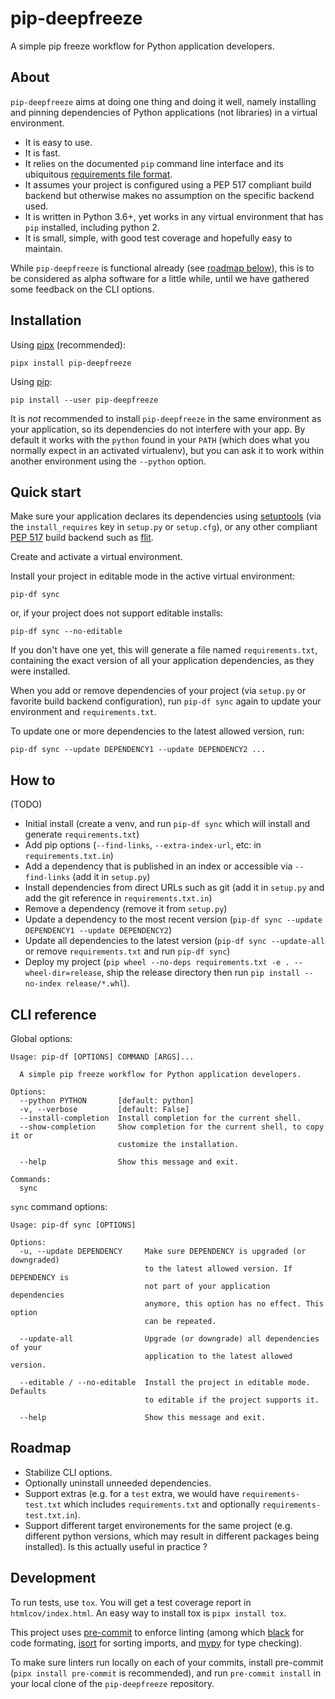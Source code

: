 # pip-deepfreeze

A simple pip freeze workflow for Python application developers.

## About

`pip-deepfreeze` aims at doing one thing and doing it well, namely installing
and pinning dependencies of Python applications (not libraries) in a virtual environment.

- It is easy to use.
- It is fast.
- It relies on the documented `pip` command line interface and its ubiquitous
  [requirements file
  format](https://pip.pypa.io/en/stable/user_guide/?highlight=requirements#requirements-files).
- It assumes your project is configured using a PEP 517 compliant build backend
  but otherwise makes no assumption on the specific backend used.
- It is written in Python 3.6+, yet works in any virtual environment that has
  `pip` installed, including python 2.
- It is small, simple, with good test coverage and hopefully easy to maintain.

While `pip-deepfreeze` is functional already (see [roadmap below](#roadmap)),
this is to be considered as alpha software for a little while, until we have
gathered some feedback on the CLI options.

## Installation

Using [pipx](https://pypi.org/project/pipx/) (recommended):

```console
pipx install pip-deepfreeze
```

Using [pip](https://pypi.org/project/pip/):

```console
pip install --user pip-deepfreeze
```

It is *not* recommended to install `pip-deepfreeze` in the same environment as
your application, so its dependencies do not interfere with your app. By
default it works with the `python` found in your `PATH` (which does what you
normally expect in an activated virtualenv), but you can ask it to work within
another environment using the `--python` option.

## Quick start

Make sure your application declares its dependencies using
[setuptools](https://pypi.org/project/setuptools/) (via the `install_requires`
key in `setup.py` or `setup.cfg`), or any other compliant [PEP
517](https://www.python.org/dev/peps/pep-0517/) build backend such as
[flit](https://pypi.org/project/flit/).

Create and activate a virtual environment.

Install your project in editable mode in the active virtual environment:

```console
pip-df sync
```

or, if your project does not support editable installs:

```console
pip-df sync --no-editable
```

If you don't have one yet, this will generate a file named `requirements.txt`,
containing the exact version of all your application dependencies, as they were
installed.

When you add or remove dependencies of your project (via `setup.py` or favorite
build backend configuration), run `pip-df sync` again to update your
environment and `requirements.txt`.

To update one or more dependencies to the latest allowed version, run:

```console
pip-df sync --update DEPENDENCY1 --update DEPENDENCY2 ...
```

## How to

(TODO)

- Initial install (create a venv, and run `pip-df sync` which will install
  and generate `requirements.txt`)
- Add pip options (`--find-links`, `--extra-index-url`, etc: in
  `requirements.txt.in`)
- Add a dependency that is published in an index or accessible via
  `--find-links` (add it in `setup.py`)
- Install dependencies from direct URLs such as git (add it in `setup.py` and
  add the git reference in `requirements.txt.in`)
- Remove a dependency (remove it from `setup.py`)
- Update a dependency to the most recent version (`pip-df sync --update
  DEPENDENCY1 --update DEPENDENCY2`)
- Update all dependencies to the latest version (`pip-df sync --update-all` or
  remove `requirements.txt` and run `pip-df sync`)
- Deploy my project (`pip wheel --no-deps requirements.txt -e .
  --wheel-dir=release`, ship the release directory then run `pip install
  --no-index release/*.whl`).

## CLI reference

Global options:

```text
Usage: pip-df [OPTIONS] COMMAND [ARGS]...

  A simple pip freeze workflow for Python application developers.

Options:
  --python PYTHON       [default: python]
  -v, --verbose         [default: False]
  --install-completion  Install completion for the current shell.
  --show-completion     Show completion for the current shell, to copy it or
                        customize the installation.

  --help                Show this message and exit.

Commands:
  sync
```

`sync` command options:

```text
Usage: pip-df sync [OPTIONS]

Options:
  -u, --update DEPENDENCY     Make sure DEPENDENCY is upgraded (or downgraded)
                              to the latest allowed version. If DEPENDENCY is
                              not part of your application dependencies
                              anymore, this option has no effect. This option
                              can be repeated.

  --update-all                Upgrade (or downgrade) all dependencies of your
                              application to the latest allowed version.

  --editable / --no-editable  Install the project in editable mode. Defaults
                              to editable if the project supports it.

  --help                      Show this message and exit.
```

## Roadmap

- Stabilize CLI options.
- Optionally uninstall unneeded dependencies.
- Support extras (e.g. for a `test` extra, we would have
  `requirements-test.txt` which includes `requirements.txt` and
  optionally `requirements-test.txt.in`).
- Support different target environements for the same project (e.g. different
  python versions, which may result in different packages being installed). Is this actually useful in practice ?

## Development

To run tests, use `tox`. You will get a test coverage report in
`htmlcov/index.html`. An easy way to install tox is `pipx install tox`.

This project uses [pre-commit](https://pre-commit.com/) to enforce linting
(among which [black](https://pypi.org/project/black/) for code formating,
[isort](https://pypi.org/project/isort/) for sorting imports, and
[mypy](https://pypi.org/project/mypy/) for type checking).

To make sure linters run locally on each of your commits, install
pre-commit (`pipx install pre-commit` is recommended), and run `pre-commit
install` in your local clone of the `pip-deepfreeze` repository.
